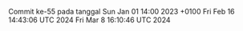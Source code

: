 Commit ke-55 pada tanggal Sun Jan 01 14:00 2023 +0100
Fri Feb 16 14:43:06 UTC 2024
Fri Mar  8 16:10:46 UTC 2024
